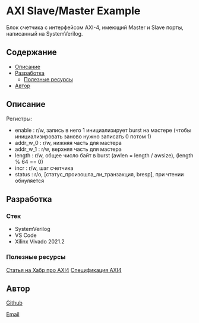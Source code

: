 # AXI Slave/Master Example

Блок счетчика с интерфейсом AXI-4, имеющий Master и Slave порты, написанный на SystemVerilog.

## Содержание

- [Описание](##описание)
- [Разработка](##разработка)
  - [Полезные ресурсы](##полезные_ресурсы)
- [Автор](##автор)

## Описание

Регистры:
- enable : r/w, запись в него 1 инициализирует burst на мастере (чтобы инициализировать заново нужно записать 0 потом 1)
- addr_w_0 : r/w, нижняя часть для мастера
- addr_w_1 : r/w, верхняя часть для мастера
- length : r/w, общее число байт в burst (awlen = length / awsize), (length % 64 == 0)
- incr : r/w, шаг счетчика
- status : r/o, [статус_произошла_ли_транзакция, bresp], при чтении обнуляется

## Разработка

### Стек

- SystemVerilog
- VS Code
- Xilinx Vivado 2021.2

### Полезные ресурсы

[Статья на Хабр про AXI4](https://habr.com/ru/articles/572926/)
[Спецификация AXI4](https://archive.alvb.in/bsc/TCC/correlatos/amba_axi4.pdf)

## Автор

[Github](https://github.com/IlyaChichkov)

[Email](mailto:ilya.chichkov.dev@gmail.com)
